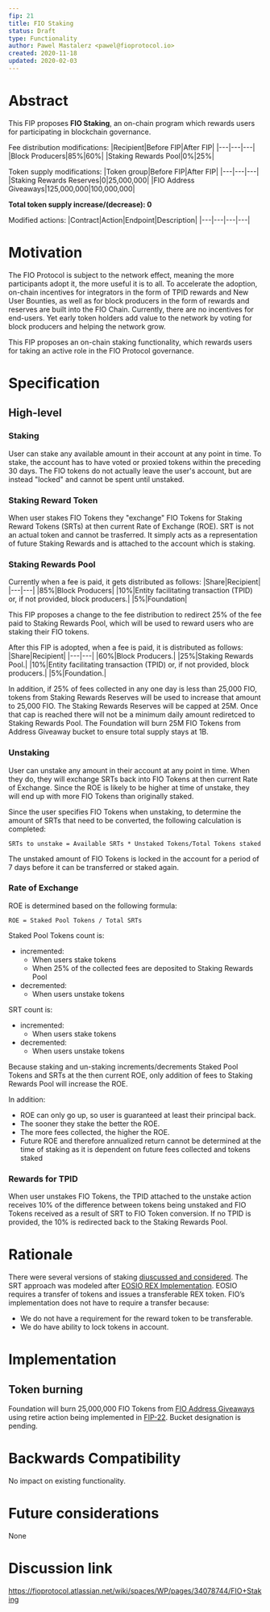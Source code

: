 ```yaml
---
fip: 21
title: FIO Staking
status: Draft
type: Functionality
author: Pawel Mastalerz <pawel@fioprotocol.io>
created: 2020-11-18
updated: 2020-02-03
---
```


# Abstract
This FIP proposes **FIO Staking**, an on-chain program which rewards users for participating in blockchain governance.

Fee distribution modifications:
|Recipient|Before FIP|After FIP|
|---|---|---|
|Block Producers|85%|60%|
|Staking Rewards Pool|0%|25%|

Token supply modifications:
|Token group|Before FIP|After FIP|
|---|---|---|
|Staking Rewards Reserves|0|25,000,000|
|FIO Address Giveaways|125,000,000|100,000,000|

**Total token supply increase/(decrease): 0**

Modified actions:
|Contract|Action|Endpoint|Description|
|---|---|---|---|

# Motivation
The FIO Protocol is subject to the network effect, meaning the more participants adopt it, the more useful it is to all. To accelerate the adoption, on-chain incentives for integrators in the form of TPID rewards and New User Bounties, as well as for block producers in the form of rewards and reserves are built into the FIO Chain. Currently, there are no incentives for end-users. Yet early token holders add value to the network by voting for block producers and helping the network grow.

This FIP proposes an on-chain staking functionality, which rewards users for taking an active role in the FIO Protocol governance.

# Specification
## High-level
### Staking
User can stake any available amount in their account at any point in time. To stake, the account has to have voted or proxied tokens within the preceding 30 days. The FIO tokens do not actually leave the user's account, but are instead "locked" and cannot be spent until unstaked.

### Staking Reward Token
When user stakes FIO Tokens they "exchange" FIO Tokens for Staking Reward Tokens (SRTs) at then current Rate of Exchange (ROE). SRT is not an actual token and cannot be trasferred. It simply acts as a representation of future Staking Rewards and is attached to the account which is staking.

### Staking Rewards Pool
Currently when a fee is paid, it gets distributed as follows:
|Share|Recipient|
|---|---|
|85%|Block Producers|
|10%|Entity facilitating transaction (TPID) or, if not provided, block producers.|
|5%|Foundation|

This FIP proposes a change to the fee distribution to redirect 25% of the fee paid to Staking Rewards Pool, which will be used to reward users who are staking their FIO tokens.

After this FIP is adopted, when a fee is paid, it is distributed as follows:
|Share|Recipient|
|---|---|
|60%|Block Producers.|
|25%|Staking Rewards Pool.|
|10%|Entity facilitating transaction (TPID) or, if not provided, block producers.|
|5%|Foundation.|

In addition, if 25% of fees collected in any one day is less than 25,000 FIO, tokens from Staking Rewards Reserves will be used to increase that amount to 25,000 FIO. The Staking Rewards Reserves will be capped at 25M. Once that cap is reached there will not be a minimum daily amount rediretced to Staking Rewards Pool. The Foundation will burn 25M FIO Tokens from Address Giveaway bucket to ensure total supply stays at 1B.

### Unstaking
User can unstake any amount in their account at any point in time. When they do, they will exchange SRTs back into FIO Tokens at then current Rate of Exchange. Since the ROE is likely to be higher at time of unstake, they will end up with more FIO Tokens than originally staked.

Since the user specifies FIO Tokens when unstaking, to determine the amount of SRTs that need to be converted, the following calculation is completed:
```
SRTs to unstake = Available SRTs * Unstaked Tokens/Total Tokens staked
```

The unstaked amount of FIO Tokens is locked in the account for a period of 7 days before it can be transferred or staked again.

### Rate of Exchange
ROE is determined based on the following formula:
```
ROE = Staked Pool Tokens / Total SRTs
```
Staked Pool Tokens count is:
* incremented:
  * When users stake tokens
  * When 25% of the collected fees are deposited to Staking Rewards Pool
* decremented:
  * When users unstake tokens
  
SRT count is:
* incremented:
  * When users stake tokens
* decremented:
  * When users unstake tokens
  
Because staking and un-staking increments/decrements Staked Pool Tokens and SRTs at the then current ROE, only addition of fees to Staking Rewards Pool will increase the ROE.

In addition:
* ROE can only go up, so user is guaranteed at least their principal back.
* The sooner they stake the better the ROE.
* The more fees collected, the higher the ROE.
* Future ROE and therefore annualized return cannot be determined at the time of staking as it is dependent on future fees collected and tokens staked

### Rewards for TPID
When user unstakes FIO Tokens, the TPID attached to the unstake action receives 10% of the difference between tokens being unstaked and FIO Tokens received as a result of SRT to FIO Token conversion. If no TPID is provided, the 10% is redirected back to the Staking Rewards Pool.

# Rationale
There were several versions of staking [diuscussed and considered](https://fioprotocol.atlassian.net/wiki/spaces/WP/pages/34078744/FIO+Staking). The SRT approach was modeled after [EOSIO REX Implementation](https://github.com/EOSIO/eosio.contracts/issues/117). EOSIO requires a transfer of tokens and issues a transferable REX token. FIO’s implementation does not have to require a transfer because:
* We do not have a requirement for the reward token to be transferable.
* We do have ability to lock tokens in account.

# Implementation
## Token burning
Foundation will burn 25,000,000 FIO Tokens from [FIO Address Giveaways](https://kb.fioprotocol.io/fio-token/token-distribution#tokens-minted-over-time) using retire action being implemented in [FIP-22](fip-0022.md). Bucket designation is pending.

# Backwards Compatibility
No impact on existing functionality.

# Future considerations
None

# Discussion link
https://fioprotocol.atlassian.net/wiki/spaces/WP/pages/34078744/FIO+Staking
